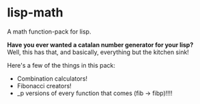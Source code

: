 # lisp-math
A math function-pack for lisp.

**Have you ever wanted a catalan number generator for your lisp?**<br/>
Well, this has that, and basically, everything but the kitchen sink!

Here's a few of the things in this pack:
<ul>
  <li>Combination calculators!</li>
  <li>Fibonacci creators!</li>
  <li>_p versions of every function that comes (fib -> fibp)!!!!</li>
 </ul>
